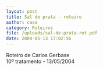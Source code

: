```yaml
---
layout: post
title: Sal de prata - roteiro
author: casa
category: Roteiros
file: /uploads/sal-de-prata-rot.pdf
date: 2004-05-13 17:02:56
---
```

Roteiro de Carlos Gerbase\
10º tratamento - 13/05/2004
